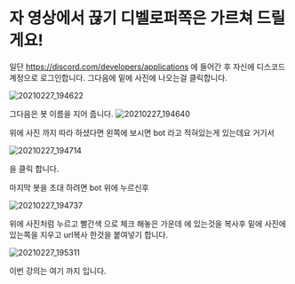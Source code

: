 # 자 영상에서 끊기 디벨로퍼쪽은 가르쳐 드릴게요!

일단 https://discord.com/developers/applications 에 들어간 후 자신에 디스코드 계정으로 로그인합니다. 그다음에 밑에 사진에 나오는걸 클릭합니다.

![20210227_194622](https://user-images.githubusercontent.com/66472285/109385106-c11b8a80-7934-11eb-8056-038882ff3d24.png)

그다음은  봇 이름을 지어 줍니다.
![20210227_194640](https://user-images.githubusercontent.com/66472285/109385136-f1632900-7934-11eb-9a03-04c200a70223.png) 


위에 사진 까지 따라 하셨다면 왼쪽에 보시면 bot 라고 적혀있는게 있는데요 거기서 


![20210227_194714](https://user-images.githubusercontent.com/66472285/109385152-0d66ca80-7935-11eb-9cbe-e1157c1648b6.png)

을 클릭 합니다.

마지막 봇을 초대 하려면 bot 위에 누르신후 


![20210227_194737](https://user-images.githubusercontent.com/66472285/109385175-4868fe00-7935-11eb-8b3f-81437c78b1db.png)

위에 사진처럼 누르고 빨간색 으로 체크 해놓은 가운데 에 있는것을 복사후 밑에 사진에 있는쪽을 지우고 url복사 한것을 붙여넣기 합니다.

![20210227_195311](https://user-images.githubusercontent.com/66472285/109385206-86662200-7935-11eb-93ff-d4da9a11ea7d.png)

이번 강의는 여기 까지 입니다.
